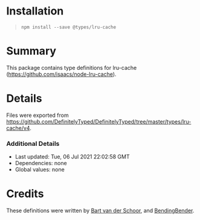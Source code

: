 # Installation
> `npm install --save @types/lru-cache`

# Summary
This package contains type definitions for lru-cache (https://github.com/isaacs/node-lru-cache).

# Details
Files were exported from https://github.com/DefinitelyTyped/DefinitelyTyped/tree/master/types/lru-cache/v4.

### Additional Details
 * Last updated: Tue, 06 Jul 2021 22:02:58 GMT
 * Dependencies: none
 * Global values: none

# Credits
These definitions were written by [Bart van der Schoor](https://github.com/Bartvds), and [BendingBender](https://github.com/BendingBender).

